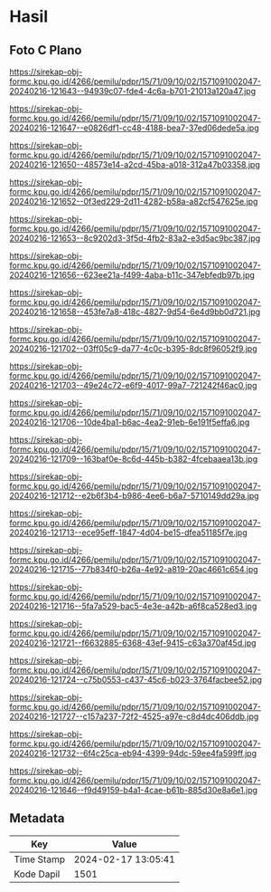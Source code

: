 # Hasil

## Foto C Plano

https://sirekap-obj-formc.kpu.go.id/4266/pemilu/pdpr/15/71/09/10/02/1571091002047-20240216-121643--94939c07-fde4-4c6a-b701-21013a120a47.jpg

https://sirekap-obj-formc.kpu.go.id/4266/pemilu/pdpr/15/71/09/10/02/1571091002047-20240216-121647--e0826df1-cc48-4188-bea7-37ed06dede5a.jpg

https://sirekap-obj-formc.kpu.go.id/4266/pemilu/pdpr/15/71/09/10/02/1571091002047-20240216-121650--48573e14-a2cd-45ba-a018-312a47b03358.jpg

https://sirekap-obj-formc.kpu.go.id/4266/pemilu/pdpr/15/71/09/10/02/1571091002047-20240216-121652--0f3ed229-2d11-4282-b58a-a82cf547625e.jpg

https://sirekap-obj-formc.kpu.go.id/4266/pemilu/pdpr/15/71/09/10/02/1571091002047-20240216-121653--8c9202d3-3f5d-4fb2-83a2-e3d5ac9bc387.jpg

https://sirekap-obj-formc.kpu.go.id/4266/pemilu/pdpr/15/71/09/10/02/1571091002047-20240216-121656--623ee21a-f499-4aba-b11c-347ebfedb97b.jpg

https://sirekap-obj-formc.kpu.go.id/4266/pemilu/pdpr/15/71/09/10/02/1571091002047-20240216-121658--453fe7a8-418c-4827-9d54-6e4d9bb0d721.jpg

https://sirekap-obj-formc.kpu.go.id/4266/pemilu/pdpr/15/71/09/10/02/1571091002047-20240216-121702--03ff05c9-da77-4c0c-b395-8dc8f96052f9.jpg

https://sirekap-obj-formc.kpu.go.id/4266/pemilu/pdpr/15/71/09/10/02/1571091002047-20240216-121703--49e24c72-e6f9-4017-99a7-721242f46ac0.jpg

https://sirekap-obj-formc.kpu.go.id/4266/pemilu/pdpr/15/71/09/10/02/1571091002047-20240216-121706--10de4ba1-b6ac-4ea2-91eb-6e191f5effa6.jpg

https://sirekap-obj-formc.kpu.go.id/4266/pemilu/pdpr/15/71/09/10/02/1571091002047-20240216-121709--163baf0e-8c6d-445b-b382-4fcebaaea13b.jpg

https://sirekap-obj-formc.kpu.go.id/4266/pemilu/pdpr/15/71/09/10/02/1571091002047-20240216-121712--e2b6f3b4-b986-4ee6-b6a7-5710149dd29a.jpg

https://sirekap-obj-formc.kpu.go.id/4266/pemilu/pdpr/15/71/09/10/02/1571091002047-20240216-121713--ece95eff-1847-4d04-be15-dfea51185f7e.jpg

https://sirekap-obj-formc.kpu.go.id/4266/pemilu/pdpr/15/71/09/10/02/1571091002047-20240216-121715--77b834f0-b26a-4e92-a819-20ac4661c654.jpg

https://sirekap-obj-formc.kpu.go.id/4266/pemilu/pdpr/15/71/09/10/02/1571091002047-20240216-121716--5fa7a529-bac5-4e3e-a42b-a6f8ca528ed3.jpg

https://sirekap-obj-formc.kpu.go.id/4266/pemilu/pdpr/15/71/09/10/02/1571091002047-20240216-121721--f6632885-6368-43ef-9415-c63a370af45d.jpg

https://sirekap-obj-formc.kpu.go.id/4266/pemilu/pdpr/15/71/09/10/02/1571091002047-20240216-121724--c75b0553-c437-45c6-b023-3764facbee52.jpg

https://sirekap-obj-formc.kpu.go.id/4266/pemilu/pdpr/15/71/09/10/02/1571091002047-20240216-121727--c157a237-72f2-4525-a97e-c8d4dc406ddb.jpg

https://sirekap-obj-formc.kpu.go.id/4266/pemilu/pdpr/15/71/09/10/02/1571091002047-20240216-121732--6f4c25ca-eb94-4399-94dc-59ee4fa599ff.jpg

https://sirekap-obj-formc.kpu.go.id/4266/pemilu/pdpr/15/71/09/10/02/1571091002047-20240216-121646--f9d49159-b4a1-4cae-b61b-885d30e8a6e1.jpg


## Metadata

| Key        | Value               |
| ---------- | ------------------- |
| Time Stamp | 2024-02-17 13:05:41 |
| Kode Dapil | 1501                |



